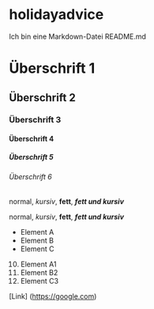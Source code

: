 # holidayadvice

Ich bin eine Markdown-Datei README.md

# Überschrift 1
## Überschrift 2
### Überschrift 3
#### Überschrift 4
##### Überschrift 5
###### Überschrift 6

normal, *kursiv*, **fett**, ***fett und kursiv***

normal, _kursiv_, __fett__, ___fett und kursiv___

- Element A
- Element B
- Element C

10. Element A1
1. Element B2
1. Element C3

[Link] (https://google.com)
